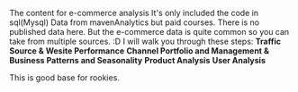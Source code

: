 The content for e-commerce analysis
It's only included the code in sql(Mysql)
Data from mavenAnalytics but paid courses. There is no published data here. But the e-commerce data is quite common so you can take from multiple sources. :D
I will walk you through these steps:
   **Traffic Source & Wesite Performance**
   **Channel Portfolio and Management & Business Patterns and Seasonality**
   **Product Analysis**
   **User Analysis**

This is good base for rookies.


